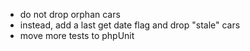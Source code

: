 * do not drop orphan cars
 * instead, add a last get date flag and drop "stale" cars
* move more tests to phpUnit

